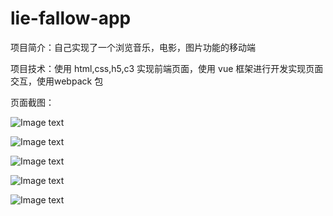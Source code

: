 # lie-fallow-app

项目简介：自己实现了一个浏览音乐，电影，图片功能的移动端

项目技术：使用 html,css,h5,c3 实现前端页面，使用 vue 框架进行开发实现页面交互，使用webpack 包

页面截图：

![Image text](http://img.hb.aicdn.com/d1aa877d940900ebb703cd0ff919ba9fa52176d8721f-MYKRrL_fw658)

![Image text](http://img.hb.aicdn.com/dec00b21f84260ebaa00a94ea499111f152846515227-xfUAkR_fw658)

![Image text](http://img.hb.aicdn.com/03396ea9ddb787b8dedcf878d1e8a138ce5d4d69273a-CKwfXQ_fw658)

![Image text](http://img.hb.aicdn.com/b5e2690cff9bbe686b54cb4cc9ffcfb7b360ddb72bee-JrSvm6_fw658)

![Image text](http://img.hb.aicdn.com/27c2dd1af61c55b32a8310ed807ec11dcfe294ac6812-Ceenva_fw658)
